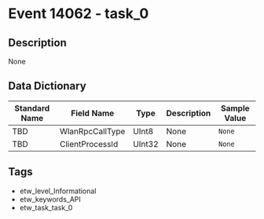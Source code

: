 # Event 14062 - task_0

## Description
None

## Data Dictionary
|Standard Name|Field Name|Type|Description|Sample Value|
|---|---|---|---|---|
|TBD|WlanRpcCallType|UInt8|None|`None`|
|TBD|ClientProcessId|UInt32|None|`None`|

## Tags
* etw_level_Informational
* etw_keywords_API
* etw_task_task_0